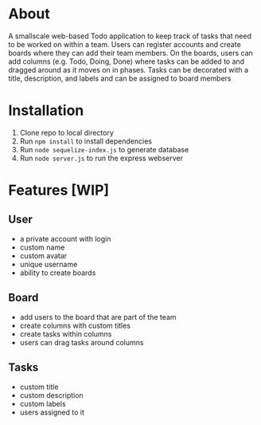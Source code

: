 # About
A smallscale web-based Todo application to keep track of tasks that need to be worked on within a team. Users can register accounts and create boards where they can add their team members. On the boards, users can add columns (e.g. Todo, Doing, Done) where tasks can be added to and dragged around as it moves on in phases. Tasks can be decorated with a title, description, and labels and can be assigned to board members

# Installation
1.  Clone repo to local directory
2. Run `npm install` to install dependencies
3. Run `node sequelize-index.js` to generate database
4. Run `node server.js` to run the express webserver

# Features [WIP]
## User
- a private account with login
- custom name
- custom avatar
- unique username
- ability to create boards
## Board
- add users to the board that are part of the team
- create columns with custom titles
- create tasks within columns
- users can drag tasks around columns
## Tasks
- custom title
- custom description
- custom labels
- users assigned to it
